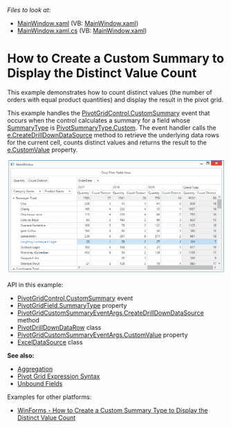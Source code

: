 <!-- default file list -->
*Files to look at*:

* [MainWindow.xaml](./CS/DXPivotGrid_CustomSummary/MainWindow.xaml) (VB: [MainWindow.xaml](./VB/DXPivotGrid_CustomSummary/MainWindow.xaml))
* [MainWindow.xaml.cs](./CS/DXPivotGrid_CustomSummary/MainWindow.xaml.cs) (VB: [MainWindow.xaml](./VB/DXPivotGrid_CustomSummary/MainWindow.xaml))
<!-- default file list end -->
# How to Create a Custom Summary to Display the Distinct Value Count

This example demonstrates how to count distinct values (the number of orders with equal product quantities) and display the result in the pivot grid.

This example handles the [PivotGridControl.CustomSummary](https://docs.devexpress.com/WPF/DevExpress.Xpf.PivotGrid.PivotGridControl.CustomSummary) event that occurs when the control calculates a summary for a field whose [SummaryType](https://docs.devexpress.com/CoreLibraries/DevExpress.XtraPivotGrid.PivotGridFieldBase.SummaryType) is [PivotSummaryType.Custom](https://docs.devexpress.com/CoreLibraries/DevExpress.Data.PivotGrid.PivotSummaryType). The event handler calls the [e.CreateDrillDownDataSource](https://docs.devexpress.com/CoreLibraries/DevExpress.XtraPivotGrid.Data.PivotGridCustomSummaryEventArgsBase-1.CreateDrillDownDataSource) method to retrieve the underlying data rows for the current cell, counts distinct values and returns the result to the [e.CustomValue](https://docs.devexpress.com/CoreLibraries/DevExpress.XtraPivotGrid.Data.PivotGridCustomSummaryEventArgsBase-1.CustomValue) property.

![screenshot](./images/screenshot.png)

API in this example:

* [PivotGridControl.CustomSummary](https://docs.devexpress.com/WPF/DevExpress.Xpf.PivotGrid.PivotGridControl.CustomSummary) event
* [PivotGridField.SummaryType](https://docs.devexpress.com/CoreLibraries/DevExpress.XtraPivotGrid.PivotGridFieldBase.SummaryType) property
* [PivotGridCustomSummaryEventArgs.CreateDrillDownDataSource](https://docs.devexpress.com/CoreLibraries/DevExpress.XtraPivotGrid.Data.PivotGridCustomSummaryEventArgsBase-1.CreateDrillDownDataSource) method
* [PivotDrillDownDataRow](https://docs.devexpress.com/CoreLibraries/DevExpress.XtraPivotGrid.PivotDrillDownDataRow) class
* [PivotGridCustomSummaryEventArgs.CustomValue](https://docs.devexpress.com/CoreLibraries/DevExpress.XtraPivotGrid.Data.PivotGridCustomSummaryEventArgsBase-1.CustomValue) property
* [ExcelDataSource](https://docs.devexpress.com/CoreLibraries/DevExpress.DataAccess.Excel.ExcelDataSource) class

**See also:**

* [Aggregation](https://docs.devexpress.com/WPF/11732)
* [Pivot Grid Expression Syntax](https://docs.devexpress.com/CoreLibraries/120512)
* [Unbound Fields](https://docs.devexpress.com/WindowsForms/8025)

Examples for other platforms:
* [WinForms -  How to Create a Custom Summary Type to Display the Distinct Value Count](https://github.com/DevExpress-Examples/how-to-implement-the-distinct-count-summary-type-within-the-pivotgrid-e637)
